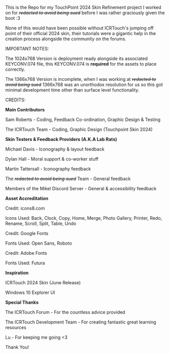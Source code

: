 This is the Repo for my TouchPoint 2024 Skin Refinement project I worked on for ~~*redacted to avoid being sued*~~ before I was rather graciously given the boot :3

None of this would have been possible without ICRTouch's jumping off point of their official 2024 skin, their tutorials were a gigantic help in the creation process alongside the community on the forums.

IMPORTANT NOTES:

The 1024x768 Version is deployment ready alongside its associated KEYCONV.074 file, this KEYCONV.074 is **required** for the assets to place correctly.

The 1366x768 Version is incomplete, when I was working at ~~*redacted to avoid being sued*~~ 1366x768 was an unorthodox resolution for us so this got minimal development time other than surface level functionality.

CREDITS:

**Main Contributors**

Sam Roberts - Coding, Feedback Co-ordination, Graphic Design & Testing

The ICRTouch Team - Coding, Graphic Design (Touchpoint Skin 2024)

**Skin Testers & Feedback Providers (A.K.A Lab Rats)**

Michael Davis - Iconography & layout feedback

Dylan Hall - Moral support & co-worker stuff

Martin Tattersall - Iconography feedback

The ~~*redacted to avoid being sued*~~ Team - General feedback

Members of the Mikel Discord Server - General & accessibility feedback
  
**Asset Accreditation**

Credit: icons8.com

Icons Used: Back, Clock, Copy, Home, Merge, Photo Gallery, Printer, Redo, Rename, Scroll, Split, Table, Undo

Credit: Google Fonts

Fonts Used: Open Sans, Roboto

Credit: Adobe Fonts

Fonts Used: Futura

**Inspiration**

ICRTouch 2024 Skin (June Release)

Windows 10 Explorer UI

**Special Thanks**

The ICRTouch Forum - For the countless advice provided

The ICRTouch Development Team - For creating fantastic great learning resources

Lu - For keeping me going <3

Thank You!
